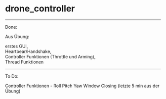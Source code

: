 # drone_controller

-------------------------

Done:

Aus Übung:

erstes GUI,  
Heartbear/Handshake,  
Controller Funktionen (Throttle und Arming),  
Thread Funktionen  

-------------------------

To Do:

Controller Funktionen - Roll Pitch Yaw
Window Closing (letzte 5 min aus der Übung)
